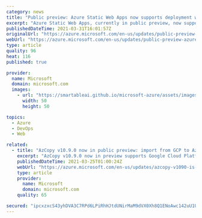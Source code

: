 ```yaml
---
category: news
title: "Public preview: Azure Static Web Apps now supports deployment with Azure DevOps "
excerpt: "Azure Static Web Apps, currently in public preview, now supports building and deploying apps with Azure DevOps. "
publishedDateTime: 2021-03-31T16:01:57Z
originalUrl: "https://azure.microsoft.com/en-us/updates/public-preview-azure-static-web-apps-now-supports-deployment-with-azure-devops/"
webUrl: "https://azure.microsoft.com/en-us/updates/public-preview-azure-static-web-apps-now-supports-deployment-with-azure-devops/"
type: article
quality: 96
heat: 116
published: true

provider:
  name: Microsoft
  domain: microsoft.com
  images:
    - url: "https://smartableai.github.io/microsoft-azure/assets/images/organizations/microsoft.com-50x50.jpg"
      width: 50
      height: 50

topics:
  - Azure
  - DevOps
  - Web

related:
  - title: "AzCopy v10.9.0 now in public preview: import from GCP to Azure Block Blobs"
    excerpt: "AzCopy v10.9.0 now in preview supports Google Cloud Platform (GCP) to Microsoft Azure Storage Block Blob imports. This version also includes scanning logs which can help in debugging. \n\n"
    publishedDateTime: 2021-03-25T01:00:24Z
    webUrl: "https://azure.microsoft.com/en-us/updates/azcopy-v1090-is-now-in-preview-import-from-gcp-to-azure-block-blobs/"
    type: article
    provider:
      name: Microsoft
      domain: microsoft.com
    quality: 65

secured: "ipcxzxcS43yhDVA3C7RPd6LPiRhHJtdUNirMaM9dVX0Xh8Q1ENoAwc142uU1UvI42vjXojH6VFd972iojij7tcyCs4cquSYfO1wf+5MRx8hFT4LyiPDNJmmqNbcixwObGXpZuUlDrPczNn5ySVmuLusaDHKjuDRzkbPVDkdDe/OMhxpDkU5SMRmcaI3WOlCs69UGGODdG3JG6YOY+wOCGOUJxGhGGKJASf8H5x8Eyoql0zayEBLjWVPekN1X/zPSiECfHMkIW+iIqhzJhiY7OSqJ532tTWUH5tdF1lJf8pkNhkg19ItlS4NBM99iomtEsUbAvu+JNIcbS1c9MC+NLP6Kjw7XzFNU+7nWFUKRhV8=;EsIGidRI4f3+hsiCg35vfA=="
---
```


